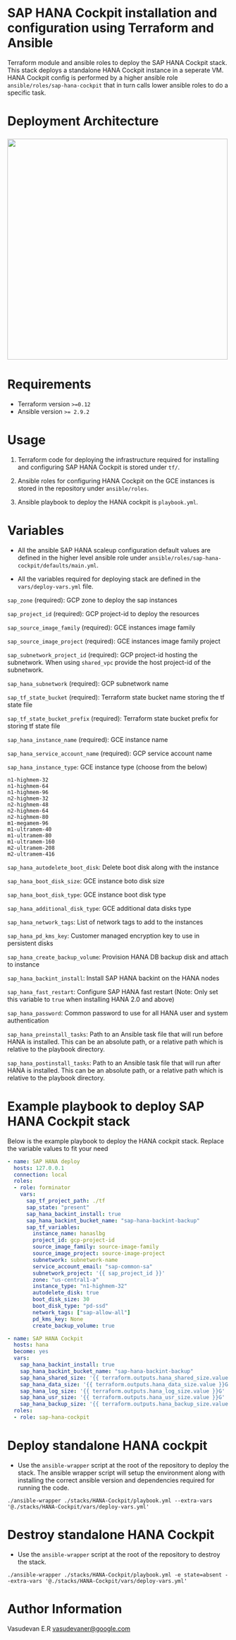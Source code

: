 # SAP HANA Cockpit installation and configuration using Terraform and Ansible

Terraform module and ansible roles to deploy the SAP HANA Cockpit stack. This stack deploys a standalone HANA Cockpit instance in a seperate VM. HANA Cockpit config is performed by a higher ansible role `ansible/roles/sap-hana-cockpit` that in turn calls lower ansible roles to do a specific task.

# Deployment Architecture

### <img src="images/scaleup.png" width="500px">

# Requirements

* Terraform version `>=0.12`
* Ansible version `>= 2.9.2`

# Usage

1. Terraform code for deploying the infrastructure required for installing and configuring SAP HANA Cockpit is stored under `tf/`.

2. Ansible roles for configuring HANA Cockpit on the GCE instances is stored in the repository under `ansible/roles`.

3. Ansible playbook to deploy the HANA cockpit is `playbook.yml`.

# Variables

* All the ansible SAP HANA scaleup configuration default values are defined in the higher level ansible role under `ansible/roles/sap-hana-cockpit/defaults/main.yml`.

* All the variables required for deploying stack are defined in the `vars/deploy-vars.yml` file.

`sap_zone` (required): GCP zone to deploy the sap instances 

`sap_project_id` (required): GCP project-id to deploy the resources

`sap_source_image_family` (required): GCE instances image family

`sap_source_image_project` (required): GCE instances image family project

`sap_subnetwork_project_id` (required): GCP project-id hosting the subnetwork. When using `shared_vpc` provide the host project-id of the subnetwork.

`sap_hana_subnetwork` (required): GCP subnetwork name

`sap_tf_state_bucket` (required): Terraform state bucket name storing the tf state file

`sap_tf_state_bucket_prefix` (required): Terraform state bucket prefix for storing tf state file

`sap_hana_instance_name` (required): GCE instance name

`sap_hana_service_account_name` (required): GCP service account name

`sap_hana_instance_type`: GCE instance type (choose from the below)
```hcl
n1-highmem-32
n1-highmem-64
n1-highmem-96
n2-highmem-32
n2-highmem-48
n2-highmem-64
n2-highmem-80
m1-megamem-96
m1-ultramem-40
m1-ultramem-80
m1-ultramem-160
m2-ultramem-208
m2-ultramem-416
```
`sap_hana_autodelete_boot_disk`: Delete boot disk along with the instance

`sap_hana_boot_disk_size`: GCE instance boto disk size

`sap_hana_boot_disk_type`: GCE instance boot disk type

`sap_hana_additional_disk_type`: GCE additional data disks type

`sap_hana_network_tags`: List of network tags to add to the instances

`sap_hana_pd_kms_key`: Customer managed encryption key to use in persistent disks 

`sap_hana_create_backup_volume`: Provision HANA DB backup disk and attach to instance

`sap_hana_backint_install`: Install SAP HANA backint on the HANA nodes

`sap_hana_fast_restart`: Configure SAP HANA fast restart (Note: Only set this variable to `true` when installing HANA 2.0 and above)

`sap_hana_password`: Common password to use for all HANA user and system authentication

`sap_hana_preinstall_tasks`: Path to an Ansible task file that will run before HANA is installed. This can be an absolute path, or a relative path which is relative to the playbook directory.

`sap_hana_postinstall_tasks`: Path to an Ansible task file that will run after HANA is installed. This can be an absolute path, or a relative path which is relative to the playbook directory.

# Example playbook to deploy SAP HANA Cockpit stack

Below is the example playbook to deploy the HANA cockpit stack. Replace the variable values to fit your need

```yaml
- name: SAP HANA deploy
  hosts: 127.0.0.1
  connection: local
  roles:
  - role: forminator
    vars:
      sap_tf_project_path: ./tf
      sap_state: "present"
      sap_hana_backint_install: true
      sap_hana_backint_bucket_name: "sap-hana-backint-backup"
      sap_tf_variables:
        instance_name: hanaslbg
        project_id: gcp-project-id
        source_image_family: source-image-family
        source_image_project: source-image-project
        subnetwork: subnetwork-name
        service_account_email: "sap-common-sa"
        subnetwork_project: '{{ sap_project_id }}'
        zone: "us-central1-a"
        instance_type: "n1-highmem-32"
        autodelete_disk: true
        boot_disk_size: 30
        boot_disk_type: "pd-ssd"
        network_tags: ["sap-allow-all"]
        pd_kms_key: None
        create_backup_volume: true

- name: SAP HANA Cockpit
  hosts: hana
  become: yes
  vars:
    sap_hana_backint_install: true
    sap_hana_backint_bucket_name: "sap-hana-backint-backup"
    sap_hana_shared_size: '{{ terraform.outputs.hana_shared_size.value }}G'
    sap_hana_data_size: '{{ terraform.outputs.hana_data_size.value }}G'
    sap_hana_log_size: '{{ terraform.outputs.hana_log_size.value }}G'
    sap_hana_usr_size: '{{ terraform.outputs.hana_usr_size.value }}G'
    sap_hana_backup_size: '{{ terraform.outputs.hana_backup_size.value - 1 }}G'
  roles:
  - role: sap-hana-cockpit
```

# Deploy standalone HANA cockpit 

* Use the `ansible-wrapper` script at the root of the repository to deploy the stack. The ansible wrapper script will setup the environment along with installing the correct ansible version and dependencies required for running the code.

`./ansible-wrapper ./stacks/HANA-Cockpit/playbook.yml --extra-vars '@./stacks/HANA-Cockpit/vars/deploy-vars.yml'`

# Destroy standalone HANA Cockpit

* Use the `ansible-wrapper` script at the root of the repository to destroy the stack.

`./ansible-wrapper ./stacks/HANA-Cockpit/playbook.yml -e state=absent --extra-vars '@./stacks/HANA-Cockpit/vars/deploy-vars.yml'`

# Author Information

Vasudevan E.R vasudevaner@google.com
